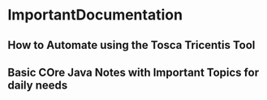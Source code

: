 # ImportantDocumentation
<h2>How to Automate using the Tosca Tricentis Tool</h2>
<h2>Basic COre Java Notes with Important Topics for daily needs</h2>
